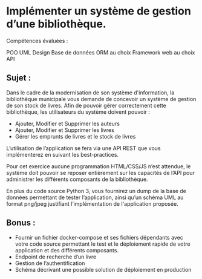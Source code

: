 # Implémenter un système de gestion d’une bibliothèque.

Compétences évaluées : 

POO
UML
Design Base de données
ORM au choix
Framework web au choix
API


## Sujet :

Dans le cadre de la modernisation de son système d'information, la bibliothèque municipale vous demande de concevoir un système de gestion de son stock de livres. Afin de pouvoir gérer correctement cette bibliothèque, les utilisateurs du système doivent pouvoir : 


- Ajouter, Modifier et Supprimer les auteurs
- Ajouter, Modifier et Supprimer les livres
- Gérer les emprunts de livres et le stock de livres


L’utilisation de l’application se fera via une API REST que vous implémenterez en suivant les best-practices.

Pour cet exercice aucune programmation HTML/CSS/JS n’est attendue, le système doit pouvoir se reposer entièrement sur les capacités de l’API pour administrer les différents composants de la bibliothèque.

En plus du code source Python 3, vous fournirez un dump de la base de données permettant de tester l’application, ainsi qu’un schéma UML au format png/jpeg justifiant l’implémentation de l'application proposée.

## Bonus : 

- Fournir un fichier docker-compose et ses fichiers dépendants avec votre code source permettant le test et le déploiement rapide de votre application et des différents composants.
- Endpoint de recherche d’un livre
- Gestion de l’authentification
- Schéma décrivant une possible solution de déploiement en production

